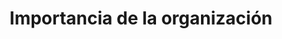 ---
title: Importancia de la organización
description: Manual de Organización de Centros de Cómputo
---